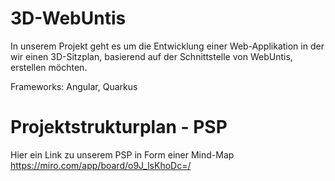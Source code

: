 # 3D-WebUntis
In unserem Projekt geht es um die Entwicklung einer Web-Applikation in der wir einen 3D-Sitzplan, basierend auf der Schnittstelle von WebUntis, erstellen möchten.

Frameworks: Angular, Quarkus

# Projektstrukturplan - PSP
Hier ein Link zu unserem PSP in Form einer Mind-Map
https://miro.com/app/board/o9J_lsKhoDc=/
